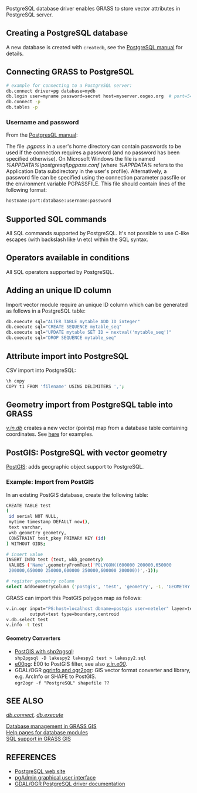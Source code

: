 PostgreSQL database driver enables GRASS to store vector attributes in
PostgreSQL server.

## Creating a PostgreSQL database

A new database is created with `createdb`, see the [PostgreSQL
manual](https://www.postgresql.org/docs/manuals/) for details.

## Connecting GRASS to PostgreSQL

```sh
# example for connecting to a PostgreSQL server:
db.connect driver=pg database=mydb
db.login user=myname password=secret host=myserver.osgeo.org  # port=5432
db.connect -p
db.tables -p
```

### Username and password

From the [PostgresQL
manual](https://www.postgresql.org/docs/10/static/libpq-pgpass.html):

The file *.pgpass* in a user's home directory can contain passwords to
be used if the connection requires a password (and no password has been
specified otherwise). On Microsoft Windows the file is named
*%APPDATA%\postgresql\pgpass.conf* (where *%APPDATA%* refers to the
Application Data subdirectory in the user's profile). Alternatively, a
password file can be specified using the connection parameter passfile
or the environment variable PGPASSFILE. This file should contain lines
of the following format:

```sh
hostname:port:database:username:password
```

## Supported SQL commands

All SQL commands supported by PostgreSQL. It's not possible to use
C-like escapes (with backslash like \n etc) within the SQL syntax.

## Operators available in conditions

All SQL operators supported by PostgreSQL.

## Adding an unique ID column

Import vector module require an unique ID column which can be generated
as follows in a PostgreSQL table:

```sh
db.execute sql="ALTER TABLE mytable ADD ID integer"
db.execute sql="CREATE SEQUENCE mytable_seq"
db.execute sql="UPDATE mytable SET ID = nextval('mytable_seq')"
db.execute sql="DROP SEQUENCE mytable_seq"
```

## Attribute import into PostgreSQL

CSV import into PostgreSQL:

```sh
\h copy
COPY t1 FROM 'filename' USING DELIMITERS ',';
```

## Geometry import from PostgreSQL table into GRASS

*[v.in.db](v.in.db.md)* creates a new vector (points) map from a
database table containing coordinates. See [here](v.in.db.md) for
examples.

## PostGIS: PostgreSQL with vector geometry

[PostGIS](https://postgis.net/): adds geographic object support to
PostgreSQL.

### Example: Import from PostGIS

In an existing PostGIS database, create the following table:

```sh
CREATE TABLE test
(
 id serial NOT NULL,
 mytime timestamp DEFAULT now(),
 text varchar,
 wkb_geometry geometry,
 CONSTRAINT test_pkey PRIMARY KEY (id)
) WITHOUT OIDS;

# insert value
INSERT INTO test (text, wkb_geometry)
 VALUES ('Name',geometryFromText('POLYGON((600000 200000,650000
 200000,650000 250000,600000 250000,600000 200000))',-1));

# register geometry column
select AddGeometryColumn ('postgis', 'test', 'geometry', -1, 'GEOMETRY', 2);
```

GRASS can import this PostGIS polygon map as follows:

```sh
v.in.ogr input="PG:host=localhost dbname=postgis user=neteler" layer=test \
         output=test type=boundary,centroid
v.db.select test
v.info -t test
```

#### Geometry Converters

- [PostGIS with
  shp2pgsql](https://postgis.net/workshops/postgis-intro/loading_data.html#loading-with-shp2pgsql):  
  `shp2pgsql -D lakespy2 lakespy2 test > lakespy2.sql`
- [e00pg](https://e00pg.sourceforge.net/): E00 to PostGIS filter, see
  also *[v.in.e00](v.in.e00.md)*.
- GDAL/OGR [ogrinfo and ogr2ogr](https://gdal.org/): GIS vector format
  converter and library, e.g. ArcInfo or SHAPE to PostGIS.  
  `ogr2ogr -f "PostgreSQL" shapefile ??`

## SEE ALSO

*[db.connect](db.connect.md), [db.execute](db.execute.md)*

[Database management in GRASS GIS](databaseintro.md)  
[Help pages for database modules](database.md)  
[SQL support in GRASS GIS](sql.md)  

## REFERENCES

- [PostgreSQL web site](https://www.postgresql.org/)
- [pgAdmin graphical user interface](https://www.pgadmin.org/)
- [GDAL/OGR PostgreSQL driver
  documentation](https://gdal.org/en/stable/drivers/vector/pg.html)
